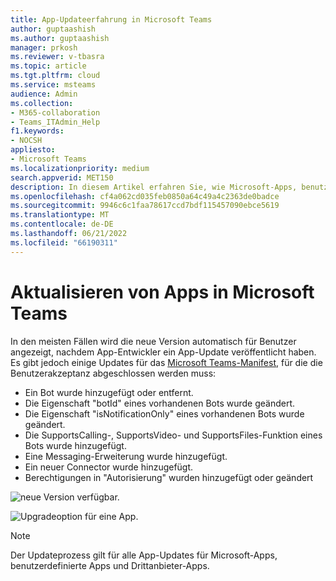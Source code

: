 ```yaml
---
title: App-Updateerfahrung in Microsoft Teams
author: guptaashish
ms.author: guptaashish
manager: prkosh
ms.reviewer: v-tbasra
ms.topic: article
ms.tgt.pltfrm: cloud
ms.service: msteams
audience: Admin
ms.collection:
- M365-collaboration
- Teams_ITAdmin_Help
f1.keywords:
- NOCSH
appliesto:
- Microsoft Teams
ms.localizationpriority: medium
search.appverid: MET150
description: In diesem Artikel erfahren Sie, wie Microsoft-Apps, benutzerdefinierte Apps und Drittanbieter-Apps in Microsoft Teams aktualisiert werden.
ms.openlocfilehash: cf4a062cd035feb0850a64c49a4c2363de0badce
ms.sourcegitcommit: 9946c6c1faa78617ccd7bdf115457090ebce5619
ms.translationtype: MT
ms.contentlocale: de-DE
ms.lasthandoff: 06/21/2022
ms.locfileid: "66190311"
---
```

# <a name="update-apps-in-microsoft-teams"></a>Aktualisieren von Apps in Microsoft Teams

In den meisten Fällen wird die neue Version automatisch für Benutzer angezeigt, nachdem App-Entwickler ein App-Update veröffentlicht haben. Es gibt jedoch einige Updates für das [Microsoft Teams-Manifest](/microsoftteams/platform/resources/schema/manifest-schema), für die die Benutzerakzeptanz abgeschlossen werden muss:

* Ein Bot wurde hinzugefügt oder entfernt.
* Die Eigenschaft "botId" eines vorhandenen Bots wurde geändert.
* Die Eigenschaft "isNotificationOnly" eines vorhandenen Bots wurde geändert.
* Die SupportsCalling-, SupportsVideo- und SupportsFiles-Funktion eines Bots wurde hinzugefügt.
* Eine Messaging-Erweiterung wurde hinzugefügt.
* Ein neuer Connector wurde hinzugefügt.
* Berechtigungen in "Autorisierung" wurden hinzugefügt oder geändert

![neue Version verfügbar.](media/manage-your-custom-apps-update1.png)

![Upgradeoption für eine App.](media/manage-your-custom-apps-update2.png)

> [!NOTE]
> Der Updateprozess gilt für alle App-Updates für Microsoft-Apps, benutzerdefinierte Apps und Drittanbieter-Apps.
